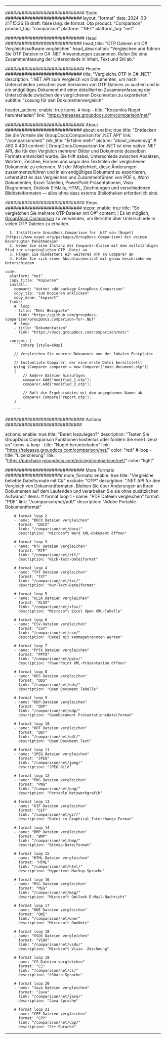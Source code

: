 
---
############################# Static ############################
layout: "format"
date:  2024-03-21T15:26:18
draft: false
lang: de
format: Otp
product: "Comparison"
product_tag: "comparison"
platform: ".NET"
platform_tag: "net"

############################# Head ############################
head_title: "OTP Dateien mit C# Vergleichssoftware vergleichen"
head_description: "Vergleichen und führen Sie OTP Dateien in C# .NET Anwendungen zusammen. Rufen Sie eine Zusammenfassung der Unterschiede in Inhalt, Text und Stil ab."

############################# Header ############################
title: "Vergleiche OTP in C# .NET" 
description: ".NET API zum Vergleich von Dokumenten, um nach Unterschieden zwischen zwei Versionen von OTP Dateien zu suchen und in ein endgültiges Dokument mit einer detaillierten Zusammenfassung der Unterschiede zwischen den verglichenen Dokumenten zu exportieren."
subtitle: "Lösung für den Dokumentenvergleich" 

header_actions:
  enable: true
  items:
    #  loop
    - title: "Kostenlos Nuget herunterladen"
      link: "https://releases.groupdocs.com/comparison/net/"
      
############################# About ############################
about:
    enable: true
    title: "Entdecken Sie die Vorteile der GroupDocs.Comparison for .NET API"
    link: "/comparison/net/"
    link_title: "Erfahre mehr"
    picture: "about_viewer.svg" # 480 X 400
    content: |
       GroupDocs.Comparison for .NET ist eine native .NET API, die für den Vergleich mehrerer Bilder und Dokumente desselben Formats entwickelt wurde. Sie hilft dabei, Unterschiede zwischen Absätzen, Wörtern, Zeichen, Formen und sogar den Textstilen der verglichenen Dokumente zu erkennen. Mit der Möglichkeit, diese Änderungen zusammenzuführen und in ein endgültiges Dokument zu exportieren, unterstützt es das Vergleichen und Zusammenführen von PDF s, Word Dokumenten, Excel Tabellen, PowerPoint Präsentationen, Visio Diagrammen, Outlook E-Mails, HTML, Zeichnungen und verschiedenen Bilddateiformaten — alles ohne dass externe Bibliotheken erforderlich sind.

############################# Steps ############################
steps:
    enable: true
    title: "So vergleichen Sie mehrere OTP Dateien mit C#"
    content: |
      Es ist möglich, [GroupDocs.Comparison](https://products.groupdocs.com/comparison/net/) zu verwenden, um Berichte über Unterschiede in vielen OTP Dateien zu erhalten.
      
      1. Installiere GroupDocs.Comparison for .NET von [Nuget](https://www.nuget.org/packages/GroupDocs.Comparison) mit deinem bevorzugten Paketmanager
      2. Geben Sie eine Instanz der Comparer-Klasse mit dem vollständigen Pfad zur ursprünglichen OTP -Datei an
      3. Hängen Sie mindestens ein weiteres OTP an Comparer an
      4. Holen Sie sich einen Abschlussbericht mit genau beschriebenen Unterschieden
   
    code:
      platform: "net"
      copy_title: "Kopieren"
      install:
        command: "dotnet add package GroupDocs.Comparison"
        copy_tip: "zum Kopieren anklicken"
        copy_done: "kopiert"
      links:
        #  loop
        - title: "Mehr Beispiele"
          link: "https://github.com/groupdocs-comparison/GroupDocs.Comparison-for-.NET"
        #  loop
        - title: "Dokumentation"
          link: "https://docs.groupdocs.com/comparison/net/"
          
      content: |
        ```csharp {style=abap}

        // Vergleichen Sie mehrere Dokumente von der lokalen Festplatte

        // Instantiate Comparer, der eine erste Datei bereitstellt
        using (Comparer comparer = new Comparer("main_document.otp"))
        {
            // Andere Dateien hinzufügen
        	comparer.Add("modified_1.otp");
            comparer.Add("modified_2.otp");

            // Ruft die Ergebnisdatei mit dem angegebenen Namen ab
            comparer.Compare("report.otp"); 
        }
        
        ```            

############################# Actions ############################

actions:
  enable: true
  title: "Bereit loszulegen?"
  description: "Testen Sie GroupDocs.Comparison Funktionen kostenlos oder fordern Sie eine Lizenz an"
  items:
    #  loop
    - title: "Nuget herunterladen"
      link: "https://releases.groupdocs.com/comparison/net/"
      color: "red"
        #  loop
    - title: "Lizenzierung"
      link: "https://purchase.groupdocs.com/pricing/comparison/net/"
      color: "light"


############################# More Formats #####################
more_formats:
    enable: true
    title: "Vergleiche beliebte Dateiformate mit C#"
    exclude: "OTP"
    description: ".NET API für den Vergleich von Dokumentformaten. Bleiben Sie über Änderungen an Ihren Dokumenten auf dem Laufenden und verarbeiten Sie sie ohne zusätzlichen Aufwand."
    items: 
        # format loop 1
        - name: "PDF Dateien vergleichen"
          format: "PDF"
          link: "/comparison/net/pdf/"
          description: "Adobe Portable Dokumentformat"

        # format loop 2
        - name: "DOCX Dateien vergleichen"
          format: "DOCX"
          link: "/comparison/net/docx/"
          description: "Microsoft Word XML-Dokument öffnen"

        # format loop 3
        - name: "RTF Dateien vergleichen"
          format: "RTF"
          link: "/comparison/net/rtf/"
          description: "Rich-Text-Dateiformat"

        # format loop 4
        - name: "TXT Dateien vergleichen"
          format: "TXT"
          link: "/comparison/net/txt/"
          description: "Nur-Text-Dateiformat"

        # format loop 5
        - name: "XLSX Dateien vergleichen"
          format: "XLSX"
          link: "/comparison/net/xlsx/"
          description: "Microsoft Excel Open XML-Tabelle"

        # format loop 6
        - name: "CSV-Dateien vergleichen"
          format: "CSV"
          link: "/comparison/net/csv/"
          description: "Datei mit kommagetrennten Werten"

        # format loop 7
        - name: "PPTX Dateien vergleichen"
          format: "PPTX"
          link: "/comparison/net/pptx/"
          description: "PowerPoint XML-Präsentation öffnen"

        # format loop 8
        - name: "ODS Dateien vergleichen"
          format: "ODS"
          link: "/comparison/net/ods/"
          description: "Open Document Tabelle"

        # format loop 9
        - name: "ODP-Dateien vergleichen"
          format: "ODP"
          link: "/comparison/net/odp/"
          description: "OpenDocument Präsentationsdateiformat"

        # format loop 10
        - name: "ODT Dateien vergleichen"
          format: "ODT"
          link: "/comparison/net/odt/"
          description: "Open Document Text"

        # format loop 11
        - name: "JPEG Dateien vergleichen"
          format: "JPEG"
          link: "/comparison/net/jpeg/"
          description: "JPEG Bild"

        # format loop 12
        - name: "PNG Dateien vergleichen"
          format: "PNG"
          link: "/comparison/net/png/"
          description: "Portable Netzwerkgrafik"

        # format loop 13
        - name: "GIF Dateien vergleichen"
          format: "GIF"
          link: "/comparison/net/gif/"
          description: "Datei im Graphical Interchange Format"

        # format loop 14
        - name: "BMP Dateien vergleichen"
          format: "BMP"
          link: "/comparison/net/bmp/"
          description: "Bitmap-Dateiformat"

        # format loop 15
        - name: "HTML-Dateien vergleichen"
          format: "HTML"
          link: "/comparison/net/html/"
          description: "Hypertext-Markup-Sprache"

        # format loop 16
        - name: "MSG Dateien vergleichen"
          format: "MSG"
          link: "/comparison/net/msg/"
          description: "Microsoft Outlook E-Mail-Nachricht"

        # format loop 17
        - name: "ONE Dateien vergleichen"
          format: "ONE"
          link: "/comparison/net/one/"
          description: "Microsoft OneNote"

        # format loop 18
        - name: "VSDX Dateien vergleichen"
          format: "VSDX"
          link: "/comparison/net/vsdx/"
          description: "Microsoft Visio -Zeichnung"

        # format loop 19
        - name: "CS-Dateien vergleichen"
          format: "CS"
          link: "/comparison/net/cs/"
          description: "CSharp-Sprache"

        # format loop 20
        - name: "Java Dateien vergleichen"
          format: "Java"
          link: "/comparison/net/java/"
          description: "Java Sprache"
          
        # format loop 21
        - name: "CPP-Dateien vergleichen"
          format: "CPP"
          link: "/comparison/net/cpp/"
          description: "C++-Sprache"
---